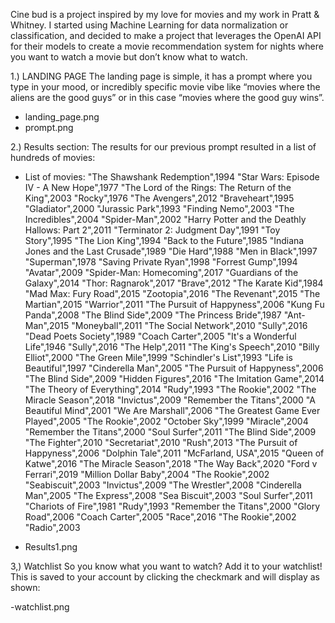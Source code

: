 Cine bud is a project inspired by my love for movies and my work in Pratt & Whitney. I started using Machine Learning for data normalization or classification, and decided to make a project that leverages the OpenAI API for their models to create a movie recommendation system for nights where you want to watch a movie but don’t know what to watch. 

1.) LANDING PAGE
 The landing page is simple, it has a prompt where you type in your mood, or incredibly specific movie vibe like “movies where the aliens are the good guys” or in this case “movies where the good guy wins”. 
- landing_page.png
- prompt.png

2.) Results section: 
The results for our previous prompt resulted in a list of hundreds of movies: 

- List of movies: 
"The Shawshank Redemption",1994
"Star Wars: Episode IV - A New Hope",1977
"The Lord of the Rings: The Return of the King",2003
"Rocky",1976
"The Avengers",2012
"Braveheart",1995
"Gladiator",2000
"Jurassic Park",1993
"Finding Nemo",2003
"The Incredibles",2004
"Spider-Man",2002
"Harry Potter and the Deathly Hallows: Part 2",2011
"Terminator 2: Judgment Day",1991
"Toy Story",1995
"The Lion King",1994
"Back to the Future",1985
"Indiana Jones and the Last Crusade",1989
"Die Hard",1988
"Men in Black",1997
"Superman",1978
"Saving Private Ryan",1998
"Forrest Gump",1994
"Avatar",2009
"Spider-Man: Homecoming",2017
"Guardians of the Galaxy",2014
"Thor: Ragnarok",2017
"Brave",2012
"The Karate Kid",1984
"Mad Max: Fury Road",2015
"Zootopia",2016
"The Revenant",2015
"The Martian",2015
"Warrior",2011
"The Pursuit of Happyness",2006
"Kung Fu Panda",2008
"The Blind Side",2009
"The Princess Bride",1987
"Ant-Man",2015
"Moneyball",2011
"The Social Network",2010
"Sully",2016
"Dead Poets Society",1989
"Coach Carter",2005
"It's a Wonderful Life",1946
"Sully",2016
"The Help",2011
"The King's Speech",2010
"Billy Elliot",2000
"The Green Mile",1999
"Schindler's List",1993
"Life is Beautiful",1997
"Cinderella Man",2005
"The Pursuit of Happyness",2006
"The Blind Side",2009
"Hidden Figures",2016
"The Imitation Game",2014
"The Theory of Everything",2014
"Rudy",1993
"The Rookie",2002
"The Miracle Season",2018
"Invictus",2009
"Remember the Titans",2000
"A Beautiful Mind",2001
"We Are Marshall",2006
"The Greatest Game Ever Played",2005
"The Rookie",2002
"October Sky",1999
"Miracle",2004
"Remember the Titans",2000
"Soul Surfer",2011
"The Blind Side",2009
"The Fighter",2010
"Secretariat",2010
"Rush",2013
"The Pursuit of Happyness",2006
"Dolphin Tale",2011
"McFarland, USA",2015
"Queen of Katwe",2016
"The Miracle Season",2018
"The Way Back",2020
"Ford v Ferrari",2019
"Million Dollar Baby",2004
"The Rookie",2002
"Seabiscuit",2003
"Invictus",2009
"The Wrestler",2008
"Cinderella Man",2005
"The Express",2008
"Sea Biscuit",2003
"Soul Surfer",2011
"Chariots of Fire",1981
"Rudy",1993
"Remember the Titans",2000
"Glory Road",2006
"Coach Carter",2005
"Race",2016
"The Rookie",2002
"Radio",2003

- Results1.png

3,) Watchlist
So you know what you want to watch? Add it to your watchlist! This is saved to your account by clicking the checkmark and will display as shown: 

-watchlist.png

